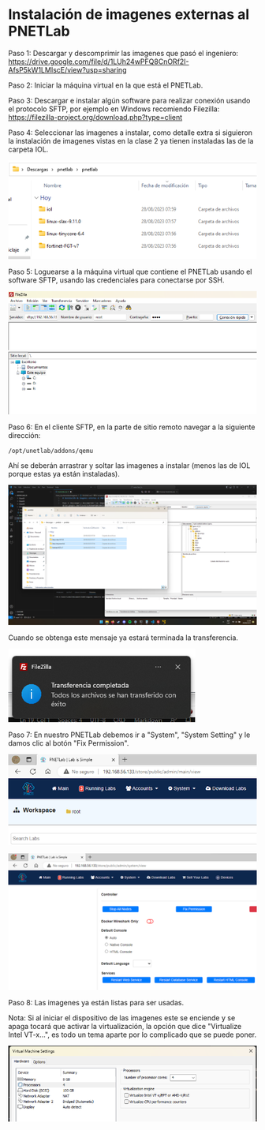 # Instalación de imagenes externas al PNETLab

Paso 1: Descargar y descomprimir las imagenes que pasó el ingeniero: https://drive.google.com/file/d/1LUh24wPFQ8CnORf2I-AfsP5kW1LMIscE/view?usp=sharing

Paso 2: Iniciar la máquina virtual en la que está el PNETLab.

Paso 3: Descargar e instalar algún software para realizar conexión usando el protocolo SFTP, por ejemplo en Windows recomiendo Filezilla: https://filezilla-project.org/download.php?type=client

Paso 4: Seleccionar las imagenes a instalar, como detalle extra si siguieron la instalación de imagenes vistas en la clase 2 ya tienen instaladas las de la carpeta IOL.

![Alt text](<img/Captura de pantalla 2023-08-28 112513.png>)

Paso 5: Loguearse a la máquina virtual que contiene el PNETLab usando el software SFTP, usando las credenciales para conectarse por SSH.

![Alt text](<img/Captura de pantalla 2023-08-28 112804.png>)

Paso 6: En el cliente SFTP, en la parte de sitio remoto navegar a la siguiente dirección:

    /opt/unetlab/addons/qemu

Ahí se deberán arrastrar y soltar las imagenes a instalar (menos las de IOL porque estas ya están instaladas).

![Alt text](<img/Captura de pantalla 2023-08-28 113002.png>)


Cuando se obtenga este mensaje ya estará terminada la transferencia.

![Alt text](<img/Captura de pantalla 2023-08-28 113024.png>)

Paso 7: En nuestro PNETLab debemos ir a "System", "System Setting" y le damos clic al botón "Fix Permission".

![Alt text](<img/Captura de pantalla 2023-08-28 113128.png>)

![Alt text](<img/Captura de pantalla 2023-08-28 113230.png>)

Paso 8: Las imagenes ya están listas para ser usadas.

Nota: Si al iniciar el dispositivo de las imagenes este se enciende y se apaga tocará que activar la virtualización, la opción que dice "Virtualize Intel VT-x...", es todo un tema aparte por lo complicado que se puede poner.

![Alt text](<img/Captura de pantalla 2023-08-28 115054.png>)
